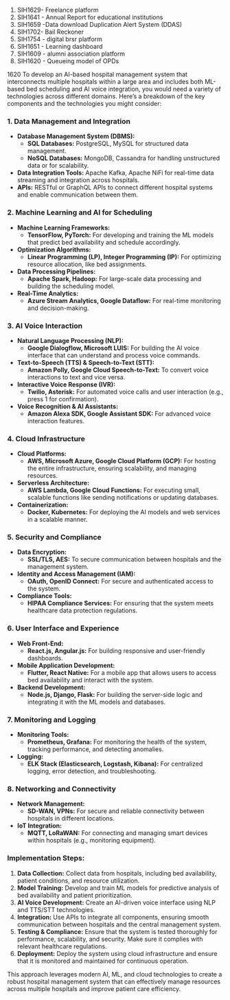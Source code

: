 
1. SIH1629- Freelance platform
2. SIH1641 - Annual Report for educational institutions
3. SIH1659 -Data download Duplication Alert System (DDAS)
4. SIH1702- Bail Reckoner
5. SIH1754 - digital brsr platform
6. SIH1651 - Learning dashboard
7. SIH1609 - alumni association platform
8. SIH1620 - Queueing model of OPDs


1620
To develop an AI-based hospital management system that interconnects multiple hospitals within a large area and includes both ML-based bed scheduling and AI voice integration, you would need a variety of technologies across different domains. Here’s a breakdown of the key components and the technologies you might consider:

### 1. **Data Management and Integration**
   - **Database Management System (DBMS):** 
     - **SQL Databases:** PostgreSQL, MySQL for structured data management.
     - **NoSQL Databases:** MongoDB, Cassandra for handling unstructured data or for scalability.
   - **Data Integration Tools:** Apache Kafka, Apache NiFi for real-time data streaming and integration across hospitals.
   - **APIs:** RESTful or GraphQL APIs to connect different hospital systems and enable communication between them.

### 2. **Machine Learning and AI for Scheduling**
   - **Machine Learning Frameworks:**
     - **TensorFlow, PyTorch:** For developing and training the ML models that predict bed availability and schedule accordingly.
   - **Optimization Algorithms:**
     - **Linear Programming (LP), Integer Programming (IP):** For optimizing resource allocation, like bed assignments.
   - **Data Processing Pipelines:**
     - **Apache Spark, Hadoop:** For large-scale data processing and building the scheduling model.
   - **Real-Time Analytics:**
     - **Azure Stream Analytics, Google Dataflow:** For real-time monitoring and decision-making.

### 3. **AI Voice Interaction**
   - **Natural Language Processing (NLP):**
     - **Google Dialogflow, Microsoft LUIS:** For building the AI voice interface that can understand and process voice commands.
   - **Text-to-Speech (TTS) & Speech-to-Text (STT):**
     - **Amazon Polly, Google Cloud Speech-to-Text:** To convert voice interactions to text and vice versa.
   - **Interactive Voice Response (IVR):**
     - **Twilio, Asterisk:** For automated voice calls and user interaction (e.g., press 1 for confirmation).
   - **Voice Recognition & AI Assistants:**
     - **Amazon Alexa SDK, Google Assistant SDK:** For advanced voice interaction features.

### 4. **Cloud Infrastructure**
   - **Cloud Platforms:**
     - **AWS, Microsoft Azure, Google Cloud Platform (GCP):** For hosting the entire infrastructure, ensuring scalability, and managing resources.
   - **Serverless Architecture:**
     - **AWS Lambda, Google Cloud Functions:** For executing small, scalable functions like sending notifications or updating databases.
   - **Containerization:**
     - **Docker, Kubernetes:** For deploying the AI models and web services in a scalable manner.

### 5. **Security and Compliance**
   - **Data Encryption:**
     - **SSL/TLS, AES:** To secure communication between hospitals and the management system.
   - **Identity and Access Management (IAM):**
     - **OAuth, OpenID Connect:** For secure and authenticated access to the system.
   - **Compliance Tools:**
     - **HIPAA Compliance Services:** For ensuring that the system meets healthcare data protection regulations.

### 6. **User Interface and Experience**
   - **Web Front-End:**
     - **React.js, Angular.js:** For building responsive and user-friendly dashboards.
   - **Mobile Application Development:**
     - **Flutter, React Native:** For a mobile app that allows users to access bed availability and interact with the system.
   - **Backend Development:**
     - **Node.js, Django, Flask:** For building the server-side logic and integrating it with the ML models and databases.

### 7. **Monitoring and Logging**
   - **Monitoring Tools:**
     - **Prometheus, Grafana:** For monitoring the health of the system, tracking performance, and detecting anomalies.
   - **Logging:**
     - **ELK Stack (Elasticsearch, Logstash, Kibana):** For centralized logging, error detection, and troubleshooting.

### 8. **Networking and Connectivity**
   - **Network Management:**
     - **SD-WAN, VPNs:** For secure and reliable connectivity between hospitals in different locations.
   - **IoT Integration:**
     - **MQTT, LoRaWAN:** For connecting and managing smart devices within hospitals (e.g., monitoring equipment).

### Implementation Steps:
1. **Data Collection:** Collect data from hospitals, including bed availability, patient conditions, and resource utilization.
2. **Model Training:** Develop and train ML models for predictive analysis of bed availability and patient prioritization.
3. **AI Voice Development:** Create an AI-driven voice interface using NLP and TTS/STT technologies.
4. **Integration:** Use APIs to integrate all components, ensuring smooth communication between hospitals and the central management system.
5. **Testing & Compliance:** Ensure that the system is tested thoroughly for performance, scalability, and security. Make sure it complies with relevant healthcare regulations.
6. **Deployment:** Deploy the system using cloud infrastructure and ensure that it is monitored and maintained for continuous operation.

This approach leverages modern AI, ML, and cloud technologies to create a robust hospital management system that can effectively manage resources across multiple hospitals and improve patient care efficiency.


